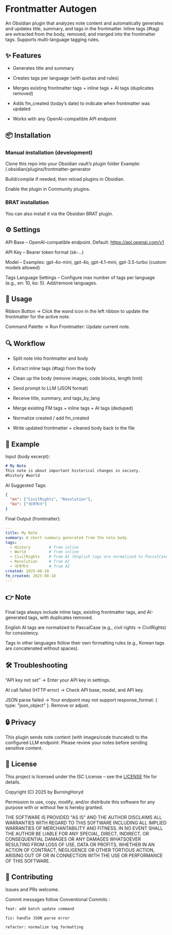 # Frontmatter Autogen

An Obsidian plugin that analyzes note content and automatically generates and updates title, summary, and tags in the frontmatter.
Inline tags (#tag) are extracted from the body, removed, and merged into the frontmatter tags.
Supports multi-language tagging rules.


## ✨ Features

- Generates title and summary

- Creates tags per language (with quotas and rules)

- Merges existing frontmatter tags + inline tags + AI tags (duplicates removed)

- Adds fm_created (today’s date) to indicate when frontmatter was updated

- Works with any OpenAI-compatible API endpoint


## 📦 Installation

### Manual installation (development)

Clone this repo into your Obsidian vault’s plugin folder
Example: <vault>/.obsidian/plugins/frontmatter-generator

Build/compile if needed, then reload plugins in Obsidian.

Enable the plugin in Community plugins.

### BRAT installation

You can also install it via the Obsidian BRAT plugin.


## ⚙️ Settings

API Base – OpenAI-compatible endpoint. Default: https://api.openai.com/v1

API Key – Bearer token format (sk-...)

Model – Examples: gpt-4o-mini, gpt-4o, gpt-4.1-mini, gpt-3.5-turbo (custom models allowed)

Tags Language Settings – Configure max number of tags per language (e.g., en: 10, ko: 5). Add/remove languages.


## 🚀 Usage

Ribbon Button → Click the wand icon in the left ribbon to update the frontmatter for the active note.

Command Palette → Run Frontmatter: Update current note.


## 🔍 Workflow

- Split note into frontmatter and body

- Extract inline tags (#tag) from the body

- Clean up the body (remove images, code blocks, length limit)

- Send prompt to LLM (JSON format)

- Receive title, summary, and tags_by_lang

- Merge existing FM tags + inline tags + AI tags (deduped)

- Normalize created / add fm_created

- Write updated frontmatter + cleaned body back to the file


## 🧪 Example

Input (body excerpt):
```md
# My Note
This note is about important historical changes in society.
#history #world
```

AI Suggested Tags:
```json
{
  "en": ["CivilRights", "Revolution"],
  "ko": ["세계역사"]
}
```

Final Output (frontmatter):
```yaml
---
title: My Note
summary: A short summary generated from the note body.
tags:
  - History        # from inline
  - World          # from inline
  - CivilRights    # from AI (English tags are normalized to PascalCase)
  - Revolution     # from AI
  - 세계역사         # from AI
created: 2025-08-18
fm_created: 2025-08-18
---
```

## 👉 Note

Final tags always include inline tags, existing frontmatter tags, and AI-generated tags, with duplicates removed.

English AI tags are normalized to PascalCase (e.g., civil rights → CivilRights) for consistency.

Tags in other languages follow their own formatting rules (e.g., Korean tags are concatenated without spaces).


## 🛠 Troubleshooting

“API key not set” → Enter your API key in settings.

AI call failed (HTTP error) → Check API base, model, and API key.

JSON parse failed → Your endpoint may not support response_format: { type: "json_object" }. Remove or adjust.


## 🔒 Privacy

This plugin sends note content (with images/code truncated) to the configured LLM endpoint.
Please review your notes before sending sensitive content.


## 📄 License

This project is licensed under the ISC License – see the [LICENSE](./LICENSE) file for details.

Copyright (C) 2025 by BurningHoryd

Permission to use, copy, modify, and/or distribute this software for any purpose with or without fee is hereby granted.

THE SOFTWARE IS PROVIDED "AS IS" AND THE AUTHOR DISCLAIMS ALL WARRANTIES WITH REGARD TO THIS SOFTWARE INCLUDING ALL IMPLIED WARRANTIES OF MERCHANTABILITY AND FITNESS. IN NO EVENT SHALL THE AUTHOR BE LIABLE FOR ANY SPECIAL, DIRECT, INDIRECT, OR CONSEQUENTIAL DAMAGES OR ANY DAMAGES WHATSOEVER RESULTING FROM LOSS OF USE, DATA OR PROFITS, WHETHER IN AN ACTION OF CONTRACT, NEGLIGENCE OR OTHER TORTIOUS ACTION, ARISING OUT OF OR IN CONNECTION WITH THE USE OR PERFORMANCE OF THIS SOFTWARE.


## 🤝 Contributing

Issues and PRs welcome.

Commit messages follow Conventional Commits
:
```txt
feat: add batch update command

fix: handle JSON parse error

refactor: normalize tag formatting
```
